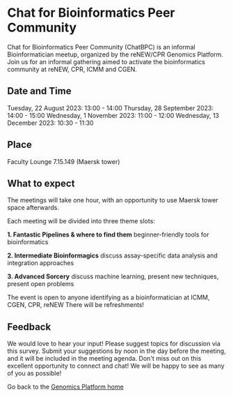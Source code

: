# Chat for Bioinformatics Peer Community

Chat for Bioinformatics Peer Community (ChatBPC) is an informal Bioinformatician meetup, organized by the reNEW/CPR Genomics Platform.
Join us for an informal gathering aimed to activate the bioinformatics community at reNEW, CPR, ICMM and CGEN.

## Date and Time
Tuesday, 22 August 2023: 13:00 - 14:00
Thursday, 28 September 2023: 14:00 - 15:00
Wednesday, 1 November 2023: 11:00 - 12:00
Wednesday, 13 December 2023: 10:30 - 11:30
 
## Place
Faculty Lounge 7.15.149 (Maersk tower)
 
## What to expect
The meetings will take one hour, with an opportunity to use Maersk tower space afterwards.

Each meeting will be divided into three theme slots:

**1. Fantastic Pipelines & where to find them**
beginner-friendly tools for bioinformatics 

**2. Intermediate Bioinformagics**
discuss assay-specific data analysis and integration approaches


**3. Advanced Sorcery**
discuss machine learning, present new techniques, present open problems

The event is open to anyone identifying as a bioinformatician at ICMM, CGEN, CPR, reNEW
There will be refreshments!
 
## Feedback

We would love to hear your input! Please suggest topics for discussion via this survey. Submit your suggestions by noon in the day before the meeting, and it will be included in the meeting agenda. 
Don't miss out on this excellent opportunity to connect and chat! We will be happy to see as many of you as possible!


Go back to the [Genomics Platform home](https://sundgenomics.github.io)
